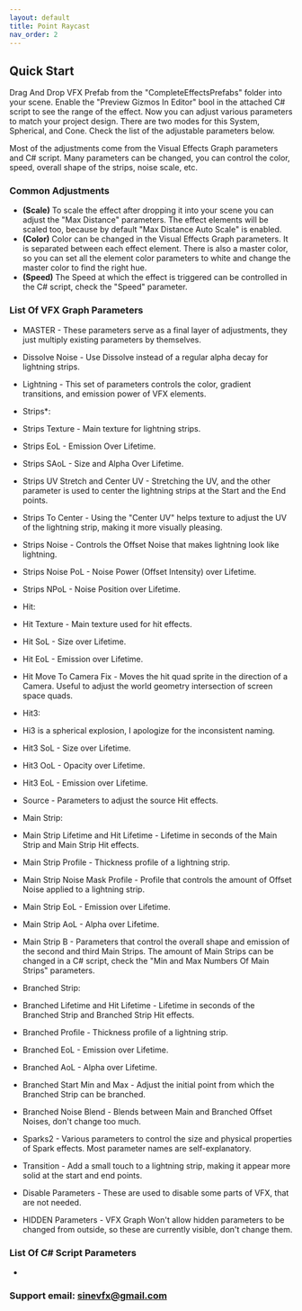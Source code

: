 ```yaml
---
layout: default
title: Point Raycast
nav_order: 2
---
```


## Quick Start

Drag And Drop VFX Prefab from the "CompleteEffectsPrefabs" folder into your scene. Enable the "Preview Gizmos In Editor" bool in the attached C# script to see the range of the effect. Now you can adjust various parameters to match your project design. There are two modes for this System, Spherical, and Cone. Check the list of the adjustable parameters below.

Most of the adjustments come from the Visual Effects Graph parameters and C# script. Many parameters can be changed, you can control the color, speed, overall shape of the strips, noise scale, etc.

### Common Adjustments

* **(Scale)** To scale the effect after dropping it into your scene you can adjust the "Max Distance" parameters. The effect elements will be scaled too, because by default "Max Distance Auto Scale" is enabled.
* **(Color)** Color can be changed in the Visual Effects Graph parameters. It is separated between each effect element. There is also a master color, so you can set all the element color parameters to white and change the master color to find the right hue.
* **(Speed)** The Speed at which the effect is triggered can be controlled in the C# script, check the "Speed" parameter.

### List Of VFX Graph Parameters

* MASTER -  These parameters serve as a final layer of adjustments, they just multiply existing parameters by themselves.
* Dissolve Noise - Use Dissolve instead of a regular alpha decay for lightning strips.
* Lightning - This set of parameters controls the color, gradient transitions, and emission power of VFX elements.

* Strips*:
* Strips Texture - Main texture for lightning strips.
* Strips EoL - Emission Over Lifetime.
* Strips SAoL - Size and Alpha Over Lifetime.
* Strips UV Stretch and Center UV - Stretching the UV, and the other parameter is used to center the lightning strips at the Start and the End points.
* Strips To Center - Using the "Center UV" helps texture to adjust the UV of the lightning strip, making it more visually pleasing.
* Strips Noise - Controls the Offset Noise that makes lightning look like lightning.
* Strips Noise PoL - Noise Power (Offset Intensity) over Lifetime.
* Strips NPoL - Noise Position over Lifetime.

* Hit:
* Hit Texture - Main texture used for hit effects.
* Hit SoL - Size over Lifetime.
* Hit EoL - Emission over Lifetime.
* Hit Move To Camera Fix - Moves the hit quad sprite in the direction of a Camera. Useful to adjust the world geometry intersection of screen space quads.

* Hit3:
* Hi3 is a spherical explosion, I apologize for the inconsistent naming.
* Hit3 SoL - Size over Lifetime.
* Hit3 OoL - Opacity over Lifetime.
* Hit3 EoL - Emission over Lifetime.
* Source - Parameters to adjust the source Hit effects.

* Main Strip:
* Main Strip Lifetime and Hit Lifetime - Lifetime in seconds of the Main Strip and Main Strip Hit effects.
* Main Strip Profile - Thickness profile of a lightning strip.
* Main Strip Noise Mask Profile - Profile that controls the amount of Offset Noise applied to a lightning strip.
* Main Strip EoL - Emission over Lifetime.
* Main Strip AoL - Alpha over Lifetime.
* Main Strip B - Parameters that control the overall shape and emission of the second and third Main Strips. The amount of Main Strips can be changed in a C# script, check the "Min and Max Numbers Of Main Strips" parameters.

* Branched Strip:
* Branched Lifetime and Hit Lifetime - Lifetime in seconds of the Branched Strip and Branched Strip Hit effects.
* Branched Profile - Thickness profile of a lightning strip.
* Branched EoL - Emission over Lifetime.
* Branched AoL - Alpha over Lifetime.
* Branched Start Min and Max - Adjust the initial point from which the Branched Strip can be branched.
* Branched Noise Blend - Blends between Main and Branched Offset Noises, don't change too much.

* Sparks2 - Various parameters to control the size and physical properties of Spark effects. Most parameter names are self-explanatory.
* Transition - Add a small touch to a lightning strip, making it appear more solid at the start and end points.
* Disable Parameters - These are used to disable some parts of VFX, that are not needed.
* HIDDEN Parameters - VFX Graph Won't allow hidden parameters to be changed from outside, so these are currently visible, don't change them.

### List Of C# Script Parameters

* 



### Support email: sinevfx@gmail.com

